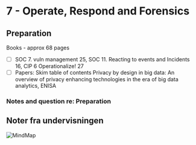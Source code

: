 # 7 - Operate, Respond and Forensics

## Preparation

Books - approx 68 pages

* [ ] SOC 7. vuln management 25, SOC 11. Reacting to events and Incidents 16, CIP 6 Operationalize! 27   
* [ ] Papers: Skim table of contents Privacy by design in big data: An overview of privacy enhancing technologies in the era of big data analytics, ENISA

### Notes and question re: Preparation

## Noter fra undervisningen

![MindMap](https://github.com/krejac/kea-siem-log/tree/2a5aa46799f46978f7dc6d645e82fb5db5a09038/media/mind-map-7.png)

